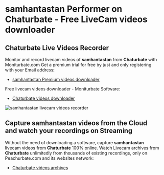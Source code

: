 # samhantastan Performer on Chaturbate - Free LiveCam videos downloader

## Chaturbate Live Videos Recorder

Monitor and record livecam videos of **samhantastan** from **Chaturbate** with Moniturbate.com
Get a premium trial for free by just and only registering with your Email address:
* [samhantastan Premium videos downloader](https://moniturbate.com/request-demo-licence-key.html)

Free livecam videos downloader - Moniturbate Software:
* [Chaturbate videos downloader](https://moniturbate.com/moniturbate-download-software.html)

![samhantastan livecam videos recorder](https://peachurnet.com/templates/moniturbate-software.png)


## Capture samhantastan videos from the Cloud and watch your recordings on Streaming

Without the need of downloading a software, capture **samhantastan** livecam videos from **Chaturbate** 100% online.
Watch Livecam archives from **Chaturbate** unlimitedly from thousands of existing recordings, only on Peachurbate.com and its websites network:
* [Chaturbate videos archives](https://peachurnet.com/)